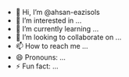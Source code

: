 - 👋 Hi, I’m @ahsan-eazisols
- 👀 I’m interested in ...
- 🌱 I’m currently learning ...
- 💞️ I’m looking to collaborate on ...
- 📫 How to reach me ...
- 😄 Pronouns: ...
- ⚡ Fun fact: ...

<!---
ahsan-eazisols/ahsan-eazisols is a ✨ special ✨ repository because its `README.md` (this file) appears on your GitHub profile.
You can click the Preview link to take a look at your changes.
--->
